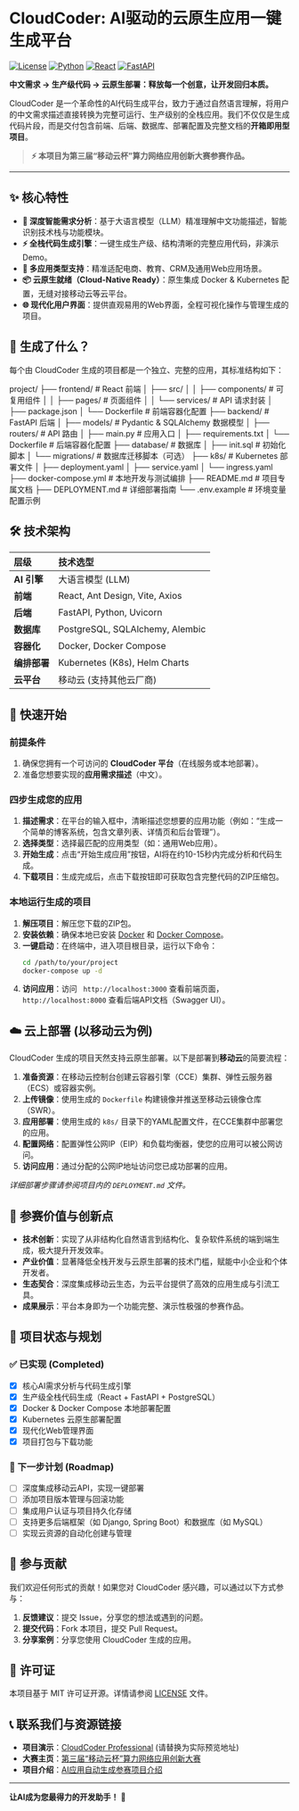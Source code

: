 # CloudCoder: AI驱动的云原生应用一键生成平台

[![License]( https://img.shields.io/badge/License-MIT-blue.svg )](LICENSE)
[![Python]( https://img.shields.io/badge/Python-3.10%2B-blue)]( https://www.python.org/ )
[![React]( https://img.shields.io/badge/React-18.0%2B-blue)]( https://reactjs.org/ )
[![FastAPI]( https://img.shields.io/badge/FastAPI-0.100%2B-green)]( https://fastapi.tiangolo.com/ )

**中文需求 → 生产级代码 → 云原生部署：释放每一个创意，让开发回归本质。**

CloudCoder 是一个革命性的AI代码生成平台，致力于通过自然语言理解，将用户的中文需求描述直接转换为完整可运行、生产级别的全栈应用。我们不仅仅是生成代码片段，而是交付包含前端、后端、数据库、部署配置及完整文档的**开箱即用型项目**。

> **⚡ 本项目为第三届“移动云杯”算力网络应用创新大赛参赛作品。**

---

## ✨ 核心特性

- **🧠 深度智能需求分析**：基于大语言模型（LLM）精准理解中文功能描述，智能识别技术栈与功能模块。
- **⚡ 全栈代码生成引擎**：一键生成生产级、结构清晰的完整应用代码，非演示Demo。
- **🎯 多应用类型支持**：精准适配电商、教育、CRM及通用Web应用场景。
- **📦 云原生就绪（Cloud-Native Ready）**：原生集成 Docker & Kubernetes 配置，无缝对接移动云等云平台。
- **🌐 现代化用户界面**：提供直观易用的Web界面，全程可视化操作与管理生成的项目。

## 🚀 生成了什么？

每个由 CloudCoder 生成的项目都是一个独立、完整的应用，其标准结构如下：

project/
├── frontend/                 # React 前端
│   ├── src/
│   │   ├── components/       # 可复用组件
│   │   ├── pages/           # 页面组件
│   │   └── services/        # API 请求封装
│   ├── package.json
│   └── Dockerfile           # 前端容器化配置
├── backend/                  # FastAPI 后端
│   ├── models/              # Pydantic & SQLAlchemy 数据模型
│   ├── routers/             # API 路由
│   ├── main.py              # 应用入口
│   ├── requirements.txt
│   └── Dockerfile           # 后端容器化配置
├── database/                 # 数据库
│   ├── init.sql             # 初始化脚本
│   └── migrations/          # 数据库迁移脚本（可选）
├── k8s/                     # Kubernetes 部署文件
│   ├── deployment.yaml
│   ├── service.yaml
│   └── ingress.yaml
├── docker-compose.yml       # 本地开发与测试编排
├── README.md                # 项目专属文档
├── DEPLOYMENT.md            # 详细部署指南
└── .env.example             # 环境变量配置示例

## 🛠️ 技术架构

| 层级 | 技术选型 |
| :--- | :--- |
| **AI 引擎** | 大语言模型 (LLM) |
| **前端** | React, Ant Design, Vite, Axios |
| **后端** | FastAPI, Python, Uvicorn |
| **数据库** | PostgreSQL, SQLAlchemy, Alembic |
| **容器化** | Docker, Docker Compose |
| **编排部署** | Kubernetes (K8s), Helm Charts |
| **云平台** | 移动云 (支持其他云厂商) |

## 📖 快速开始

### 前提条件

1.  确保您拥有一个可访问的 **CloudCoder 平台**（在线服务或本地部署）。
2.  准备您想要实现的**应用需求描述**（中文）。

### 四步生成您的应用

1.  **描述需求**：在平台的输入框中，清晰描述您想要的应用功能（例如：“生成一个简单的博客系统，包含文章列表、详情页和后台管理”）。
2.  **选择类型**：选择最匹配的应用类型（如：通用Web应用）。
3.  **开始生成**：点击“开始生成应用”按钮，AI将在约10-15秒内完成分析和代码生成。
4.  **下载项目**：生成完成后，点击下载按钮即可获取包含完整代码的ZIP压缩包。

### 本地运行生成的项目

1.  **解压项目**：解压您下载的ZIP包。
2.  **安装依赖**：确保本地已安装 [Docker]( https://www.docker.com/ ) 和 [Docker Compose]( https://docs.docker.com/compose/install/ )。
3.  **一键启动**：在终端中，进入项目根目录，运行以下命令：
    ```bash
    cd /path/to/your/project
    docker-compose up -d
    ```
4.  **访问应用**：访问 ` http://localhost:3000` 查看前端页面，` http://localhost:8000` 查看后端API文档（Swagger UI）。

## ☁️ 云上部署 (以移动云为例)

CloudCoder 生成的项目天然支持云原生部署。以下是部署到**移动云**的简要流程：

1.  **准备资源**：在移动云控制台创建云容器引擎（CCE）集群、弹性云服务器（ECS）或容器实例。
2.  **上传镜像**：使用生成的 `Dockerfile` 构建镜像并推送至移动云镜像仓库（SWR）。
3.  **应用部署**：使用生成的 `k8s/` 目录下的YAML配置文件，在CCE集群中部署您的应用。
4.  **配置网络**：配置弹性公网IP（EIP）和负载均衡器，使您的应用可以被公网访问。
5.  **访问应用**：通过分配的公网IP地址访问您已成功部署的应用。

*详细部署步骤请参阅项目内的 `DEPLOYMENT.md` 文件。*

## 🎯 参赛价值与创新点

- **技术创新**：实现了从非结构化自然语言到结构化、复杂软件系统的端到端生成，极大提升开发效率。
- **产业价值**：显著降低全栈开发与云原生部署的技术门槛，赋能中小企业和个体开发者。
- **生态契合**：深度集成移动云生态，为云平台提供了高效的应用生成与引流工具。
- **成果展示**：平台本身即为一个功能完整、演示性极强的参赛作品。

## 📂 项目状态与规划

### ✅ 已实现 (Completed)
- [x] 核心AI需求分析与代码生成引擎
- [x] 生产级全栈代码生成（React + FastAPI + PostgreSQL）
- [x] Docker & Docker Compose 本地部署配置
- [x] Kubernetes 云原生部署配置
- [x] 现代化Web管理界面
- [x] 项目打包与下载功能

### 🚧 下一步计划 (Roadmap)
- [ ] 深度集成移动云API，实现一键部署
- [ ] 添加项目版本管理与回滚功能
- [ ] 集成用户认证与项目持久化存储
- [ ] 支持更多后端框架（如 Django, Spring Boot）和数据库（如 MySQL）
- [ ] 实现云资源的自动化创建与管理

## 🤝 参与贡献

我们欢迎任何形式的贡献！如果您对 CloudCoder 感兴趣，可以通过以下方式参与：
1.  **反馈建议**：提交 Issue，分享您的想法或遇到的问题。
2.  **提交代码**：Fork 本项目，提交 Pull Request。
3.  **分享案例**：分享您使用 CloudCoder 生成的应用。

## 📄 许可证

本项目基于 MIT 许可证开源。详情请参阅 [LICENSE](LICENSE) 文件。

## 📞 联系我们与资源链接

- **项目演示**：[CloudCoder Professional]( https://your-demo-link.com ) (请替换为实际预览地址)
- **大赛主页**：[第三届“移动云杯”算力网络应用创新大赛]( https://ecloud.10086.cn/... )
- **项目介绍**：[AI应用自动生成参赛项目介绍]( https://mp.weixin.qq.com/s/i4LEL7saj-6EJMrhosx-yQ )

---
**让AI成为您最得力的开发助手！** 🎉

